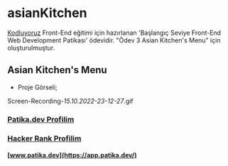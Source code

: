 # asianKitchen

[Kodluyoruz](https://www.kodluyoruz.org/)  Front-End eğitimi için hazırlanan 'Başlangıç Seviye Front-End Web Development Patikası' ödevidir. "Ödev 3
Asian Kitchen's Menu" için oluşturulmuştur.

## Asian Kitchen's Menu

- Proje Görseli;

Screen-Recording-_15.10.2022-23-12-27_.gif

### [Patika.dev Profilim](https://app.patika.dev/canncelik)
### [Hacker Rank Profilim](https://www.hackerrank.com/ogulcan_celik24)
#### [www.patika.dev](https://app.patika.dev/)
